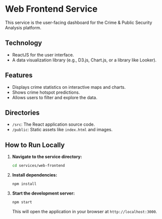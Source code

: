 # Web Frontend Service

This service is the user-facing dashboard for the Crime & Public Security Analysis platform.

## Technology

-   ReactJS for the user interface.
-   A data visualization library (e.g., D3.js, Chart.js, or a library like Looker).

## Features

-   Displays crime statistics on interactive maps and charts.
-   Shows crime hotspot predictions.
-   Allows users to filter and explore the data.

## Directories

-   `/src`: The React application source code.
-   `/public`: Static assets like `index.html` and images.

## How to Run Locally

1.  **Navigate to the service directory:**
    ```bash
    cd services/web-frontend
    ```

2.  **Install dependencies:**
    ```bash
    npm install
    ```

3.  **Start the development server:**
    ```bash
    npm start
    ```
    This will open the application in your browser at `http://localhost:3000`.
